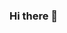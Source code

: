 ### Hi there 👋

<!--
My name is Devam Rana.
I am Studing in Master of Information Technology in India(Gujrat,Surat).

- 🔭 I’m currently working on an Internship in 
- 🌱 I’m currently learning Information Technology.
- 👯 I’m looking to collaborate on interested coders.
- 🤔 I’m looking for help with interested students.
- 💬 Ask me about any Query
- 📫 How to reach me: Email: devamrana27@gmail.com
-                      Phone:  +91 9376147725 
- ⚡ Fun fact: I'm Hacker...
-->
